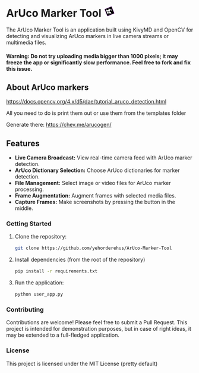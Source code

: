 # ArUco Marker Tool <img src="logo.png" alt="ArUco Marker Tool Logo" width="30"/>

The ArUco Marker Tool is an application built using KivyMD and OpenCV for detecting and visualizing ArUco markers in live camera streams or multimedia files.

#### Warning: Do not try uploading media bigger than 1000 pixels; it may freeze the app or significantly slow performance. Feel free to fork and fix this issue.

## About ArUco markers
https://docs.opencv.org/4.x/d5/dae/tutorial_aruco_detection.html

All you need to do is print them out or use them from the templates folder

Generate there: https://chev.me/arucogen/

## Features

- **Live Camera Broadcast:** View real-time camera feed with ArUco marker detection.
- **ArUco Dictionary Selection:** Choose ArUco dictionaries for marker detection.
- **File Management:** Select image or video files for ArUco marker processing.
- **Frame Augmentation:** Augment frames with selected media files.
- **Capture Frames:** Make screenshots by pressing the button in the middle.
  
### Getting Started

1. Clone the repository:

   ```bash
   git clone https://github.com/yehorderehus/ArUco-Marker-Tool
   ```

2. Install dependencies (from the root of the repository)

   ```bash
   pip install -r requirements.txt
   ```

3. Run the application:

   ```bash
   python user_app.py
   ```

### Contributing
Contributions are welcome! Please feel free to submit a Pull Request. This project is intended for demonstration purposes, but in case of right ideas, it may be extended to a full-fledged application.

### License
This project is licensed under the MIT License (pretty default)

